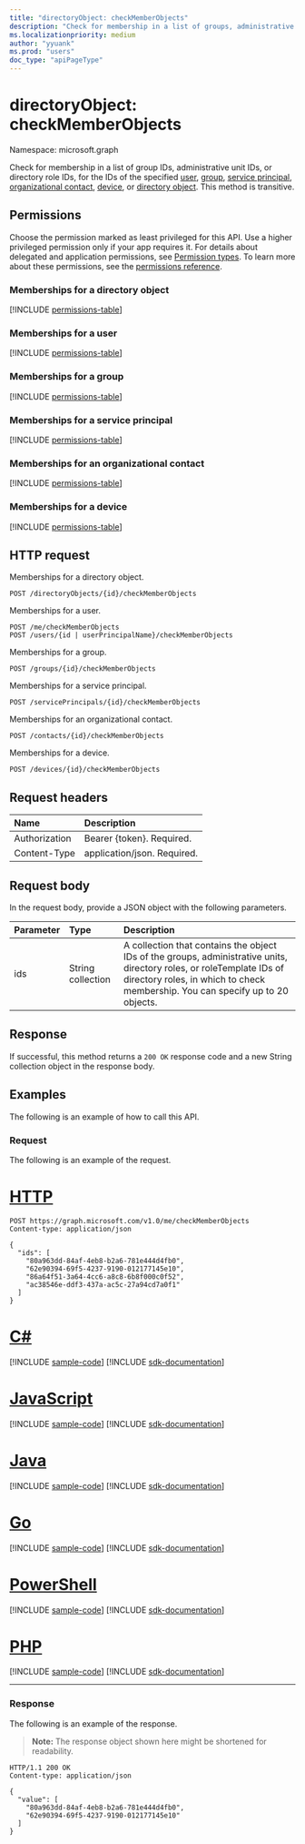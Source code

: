 ```yaml
---
title: "directoryObject: checkMemberObjects"
description: "Check for membership in a list of groups, administrative units, or directory roles for the specified user, group, service principal, organizational contact, device, or directory object."
ms.localizationpriority: medium
author: "yyuank"
ms.prod: "users"
doc_type: "apiPageType"
---
```


# directoryObject: checkMemberObjects

Namespace: microsoft.graph

Check for membership in a list of group IDs, administrative unit IDs, or directory role IDs, for the IDs of the specified [user](../resources/user.md), [group](../resources/group.md), [service principal](../resources/serviceprincipal.md), [organizational contact](../resources/orgcontact.md), [device](../resources/device.md), or [directory object](../resources/directoryobject.md). This method is transitive.

## Permissions

Choose the permission marked as least privileged for this API. Use a higher privileged permission only if your app requires it. For details about delegated and application permissions, see [Permission types](/graph/permissions-overview#permission-types). To learn more about these permissions, see the [permissions reference](/graph/permissions-reference).

### Memberships for a directory object

<!-- { "blockType": "permissions", "name": "directoryobject_checkmemberobjects" } -->
[!INCLUDE [permissions-table](../includes/permissions/directoryobject-checkmemberobjects-permissions.md)]

### Memberships for a user

<!-- { "blockType": "permissions", "name": "directoryobject_checkmemberobjects_2" } -->
[!INCLUDE [permissions-table](../includes/permissions/directoryobject-checkmemberobjects-2-permissions.md)]

### Memberships for a group

<!-- { "blockType": "permissions", "name": "directoryobject_checkmemberobjects_3" } -->
[!INCLUDE [permissions-table](../includes/permissions/directoryobject-checkmemberobjects-3-permissions.md)]

### Memberships for a service principal

<!-- { "blockType": "permissions", "name": "directoryobject_checkmemberobjects_4" } -->
[!INCLUDE [permissions-table](../includes/permissions/directoryobject-checkmemberobjects-4-permissions.md)]

### Memberships for an organizational contact

<!-- { "blockType": "permissions", "name": "directoryobject_checkmemberobjects_5" } -->
[!INCLUDE [permissions-table](../includes/permissions/directoryobject-checkmemberobjects-5-permissions.md)]

### Memberships for a device

<!-- { "blockType": "permissions", "name": "directoryobject_checkmemberobjects_6" } -->
[!INCLUDE [permissions-table](../includes/permissions/directoryobject-checkmemberobjects-6-permissions.md)]


## HTTP request


Memberships for a directory object.
<!-- { "blockType": "ignored" } -->
```http
POST /directoryObjects/{id}/checkMemberObjects
```

Memberships for a user.
<!-- { "blockType": "ignored" } -->
```http
POST /me/checkMemberObjects
POST /users/{id | userPrincipalName}/checkMemberObjects
```

Memberships for a group.
<!-- { "blockType": "ignored" } -->
```http
POST /groups/{id}/checkMemberObjects
```

Memberships for a service principal.
<!-- { "blockType": "ignored" } -->
```http
POST /servicePrincipals/{id}/checkMemberObjects
```

Memberships for an organizational contact.
<!-- { "blockType": "ignored" } -->
```http
POST /contacts/{id}/checkMemberObjects
```

Memberships for a device.
<!-- { "blockType": "ignored" } -->
```http
POST /devices/{id}/checkMemberObjects
```

## Request headers

| Name          | Description   |
|:--------------|:--------------|
| Authorization | Bearer {token}. Required. |
| Content-Type  | application/json. Required. |

## Request body

In the request body, provide a JSON object with the following parameters.

| Parameter    | Type        | Description |
|:-------------|:------------|:------------|
|ids|String collection|A collection that contains the object IDs of the groups, administrative units, directory roles, or roleTemplate IDs of directory roles, in which to check membership. You can specify up to 20 objects.|

## Response

If successful, this method returns a `200 OK` response code and a new String collection object in the response body.

## Examples

The following is an example of how to call this API.

### Request

The following is an example of the request.

# [HTTP](#tab/http)
<!-- {
  "blockType": "request",
  "name": "user_checkmemberobjects"
}-->

```http
POST https://graph.microsoft.com/v1.0/me/checkMemberObjects
Content-type: application/json

{
  "ids": [
    "80a963dd-84af-4eb8-b2a6-781e444d4fb0",
    "62e90394-69f5-4237-9190-012177145e10",
    "86a64f51-3a64-4cc6-a8c8-6b8f000c0f52",
    "ac38546e-ddf3-437a-ac5c-27a94cd7a0f1"
  ]
}
```

# [C#](#tab/csharp)
[!INCLUDE [sample-code](../includes/snippets/csharp/user-checkmemberobjects-csharp-snippets.md)]
[!INCLUDE [sdk-documentation](../includes/snippets/snippets-sdk-documentation-link.md)]

# [JavaScript](#tab/javascript)
[!INCLUDE [sample-code](../includes/snippets/javascript/user-checkmemberobjects-javascript-snippets.md)]
[!INCLUDE [sdk-documentation](../includes/snippets/snippets-sdk-documentation-link.md)]

# [Java](#tab/java)
[!INCLUDE [sample-code](../includes/snippets/java/user-checkmemberobjects-java-snippets.md)]
[!INCLUDE [sdk-documentation](../includes/snippets/snippets-sdk-documentation-link.md)]

# [Go](#tab/go)
[!INCLUDE [sample-code](../includes/snippets/go/user-checkmemberobjects-go-snippets.md)]
[!INCLUDE [sdk-documentation](../includes/snippets/snippets-sdk-documentation-link.md)]

# [PowerShell](#tab/powershell)
[!INCLUDE [sample-code](../includes/snippets/powershell/user-checkmemberobjects-powershell-snippets.md)]
[!INCLUDE [sdk-documentation](../includes/snippets/snippets-sdk-documentation-link.md)]

# [PHP](#tab/php)
[!INCLUDE [sample-code](../includes/snippets/php/user-checkmemberobjects-php-snippets.md)]
[!INCLUDE [sdk-documentation](../includes/snippets/snippets-sdk-documentation-link.md)]

---

### Response

The following is an example of the response. 

>**Note:** The response object shown here might be shortened for readability.

<!-- {
  "blockType": "response",
  "truncated": true,
  "@odata.type": "String",
  "isCollection": true
} -->

```http
HTTP/1.1 200 OK
Content-type: application/json

{
  "value": [
    "80a963dd-84af-4eb8-b2a6-781e444d4fb0", 
    "62e90394-69f5-4237-9190-012177145e10"
  ]
}
```

<!-- uuid: 16cd6b66-4b1a-43a1-adaf-3a886856ed98
2019-02-04 14:57:30 UTC -->
<!-- {
  "type": "#page.annotation",
  "description": "user: checkMemberObjects",
  "keywords": "",
  "section": "documentation",
  "tocPath": ""
}-->

